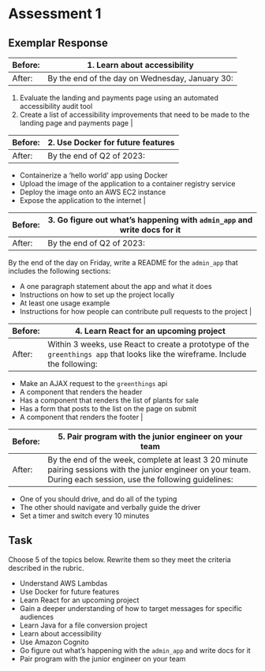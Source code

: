 # Assessment 1 

## Exemplar Response 

| Before:   | 1. Learn about accessibility |
|----------|------|
| After: |  By the end of the day on Wednesday, January 30: 

1. Evaluate the landing and payments page using an automated accessibility audit tool 
2. Create a list of accessibility improvements that need to be made to the landing page and payments page |

| Before:   | 2. Use Docker for future features |
|----------|------|
| After: |  By the end of Q2 of 2023:
* Containerize a ‘hello world’ app using Docker 
* Upload the image of the application to a container registry service 
* Deploy the image onto an AWS EC2 instance 
* Expose the application to the internet |

| Before:   | 3. Go figure out what’s happening with `admin_app` and write docs for it |
|----------|------|
| After: |  By the end of Q2 of 2023:
By the end of the day on Friday, write a README for the `admin_app` that includes the following sections: 
* A one paragraph statement about the app and what it does
* Instructions on how to set up the project locally
* At least one usage example
* Instructions for how people can contribute pull requests to the project | 

| Before:   | 4. Learn React for an upcoming project |
|----------|------|
| After: |  Within 3 weeks, use React to create a prototype of the `greenthings app` that looks like the wireframe. Include the following: 
* Make an AJAX request to the `greenthings` api 
* A component that renders the header
* Has a component that renders the list of plants for sale
* Has a form that posts to the list on the page on submit
* A component that renders the footer | 

| Before:   | 5. Pair program with the junior engineer on your team | 
|----------|------|
| After: |  By the end of the week, complete at least 3 20 minute pairing sessions with the junior engineer on your team. During each session, use the following guidelines: 
* One of you should drive, and do all of the typing
* The other should navigate and verbally guide the driver
* Set a timer and switch every 10 minutes



## Task
Choose 5 of the topics below. Rewrite them so they meet the criteria described in the rubric. 

* Understand AWS Lambdas
* Use Docker for future features
* Learn React for an upcoming project 
* Gain a deeper understanding of how to target messages for specific audiences
* Learn Java for a file conversion project
* Learn about accessibility
* Use Amazon Cognito 
* Go figure out what’s happening with the `admin_app` and write docs for it
* Pair program with the junior engineer on your team 

